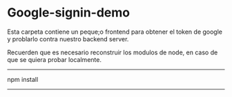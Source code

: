 # Google-signin-demo

 Esta carpeta contiene un peque;o frontend para obtener el token de google y problarlo contra nuestro backend server.

 Recuerden que es necesario reconstruir los modulos de node, en caso de que se quiera probar localmente.

 ----

npm install

----